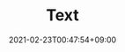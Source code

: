 ---
title: Text
description:
toc: true
authors: []
tags: []
categories: []
series: []
date: 2021-02-23T00:47:54+09:00
lastmod: 2021-02-23T00:47:54+09:00
featuredVideo:
featuredImage:
draft: false
---